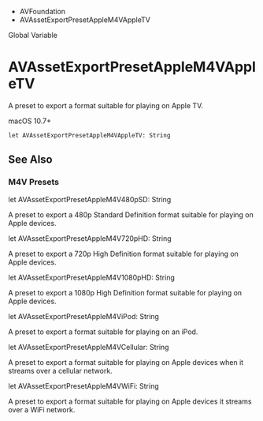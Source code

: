 

- AVFoundation
-  AVAssetExportPresetAppleM4VAppleTV 

Global Variable

# AVAssetExportPresetAppleM4VAppleTV

A preset to export a format suitable for playing on Apple TV.

macOS 10.7+

``` source
let AVAssetExportPresetAppleM4VAppleTV: String
```

## See Also

### M4V Presets

let AVAssetExportPresetAppleM4V480pSD: String

A preset to export a 480p Standard Definition format suitable for playing on Apple devices.

let AVAssetExportPresetAppleM4V720pHD: String

A preset to export a 720p High Definition format suitable for playing on Apple devices.

let AVAssetExportPresetAppleM4V1080pHD: String

A preset to export a 1080p High Definition format suitable for playing on Apple devices.

let AVAssetExportPresetAppleM4ViPod: String

A preset to export a format suitable for playing on an iPod.

let AVAssetExportPresetAppleM4VCellular: String

A preset to export a format suitable for playing on Apple devices when it streams over a cellular network.

let AVAssetExportPresetAppleM4VWiFi: String

A preset to export a format suitable for playing on Apple devices it streams over a WiFi network.

